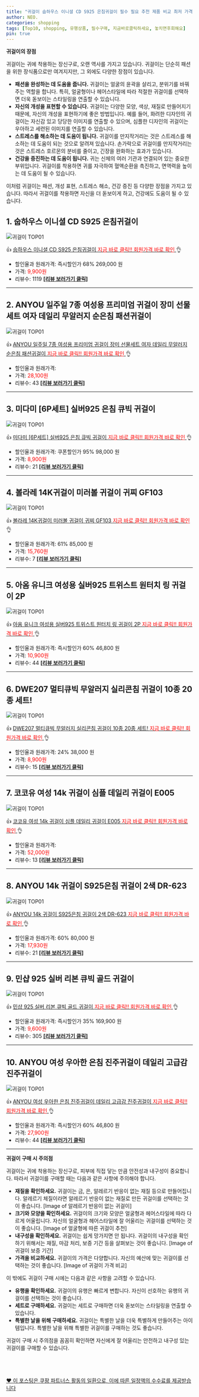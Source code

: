 ```yaml
---
title: "귀걸이 숩하우스 이니셜 CD S925 은침귀걸이 필수 필요 추천 제품 비교 최저 가격 비교 장점 구매 후기 구매평"
author: NEO.
categories: shopping
tags: [Top10, shopping, 유행상품, 필수구매, 지금바로클릭하세요, 놓치면후회해요]
pin: true
---
```

**귀걸이의 장점**

귀걸이는 귀에 착용하는 장신구로, 오랜 역사를 가지고 있습니다. 귀걸이는 단순히 패션을 위한 장식품으로만 여겨지지만, 그 외에도 다양한 장점이 있습니다.

* **패션을 완성하는 데 도움을 줍니다.** 귀걸이는 얼굴의 윤곽을 살리고, 분위기를 바꿔주는 역할을 합니다. 특히, 얼굴형이나 헤어스타일에 따라 적절한 귀걸이를 선택하면 더욱 돋보이는 스타일링을 연출할 수 있습니다.
* **자신의 개성을 표현할 수 있습니다.** 귀걸이는 다양한 모양, 색상, 재질로 만들어지기 때문에, 자신의 개성을 표현하기에 좋은 방법입니다. 예를 들어, 화려한 디자인의 귀걸이는 자신감 있고 당당한 이미지를 연출할 수 있으며, 심플한 디자인의 귀걸이는 우아하고 세련된 이미지를 연출할 수 있습니다.
* **스트레스를 해소하는 데 도움이 됩니다.** 귀걸이를 만지작거리는 것은 스트레스를 해소하는 데 도움이 되는 것으로 알려져 있습니다. 손가락으로 귀걸이를 만지작거리는 것은 스트레스 호르몬의 분비를 줄이고, 긴장을 완화하는 효과가 있습니다.
* **건강을 증진하는 데 도움이 됩니다.** 귀는 신체의 여러 기관과 연결되어 있는 중요한 부위입니다. 귀걸이를 착용하면 귀를 자극하여 혈액순환을 촉진하고, 면역력을 높이는 데 도움이 될 수 있습니다.

이처럼 귀걸이는 패션, 개성 표현, 스트레스 해소, 건강 증진 등 다양한 장점을 가지고 있습니다. 따라서 귀걸이를 착용하면 자신을 더 돋보이게 하고, 건강에도 도움이 될 수 있습니다.

   

## 1. 숩하우스 이니셜 CD S925 은침귀걸이

![귀걸이 TOP01](https://thumbnail6.coupangcdn.com/thumbnails/remote/490x490ex/image/vendor_inventory/4745/bca695603a2afba81ab8f1804110452d7906f7eea9b3b33d33aec4bc5d7c.jpg)


👍 [숩하우스 이니셜 CD S925 은침귀걸이 <font color=red> 지금 바로 클릭!! 회원가격 바로 확인 </font> ](https://link.coupang.com/re/AFFSDP?lptag=AF3617701&subid=GithubCoopas&pageKey=7696685964&traceid=V0-153&itemId=20596077583&vendorItemId=87670843288) 👌 


- 할인율과 원래가격: 즉시할인가 68%  269,000   원
- 가격: <span style='color:red'>9,900원</span>
- 리뷰수: 1119  [**[리뷰 보러가기 클릭]**](https://link.coupang.com/re/AFFSDP?lptag=AF3617701&subid=GithubCoopas&pageKey=7696685964&traceid=V0-153&itemId=20596077583&vendorItemId=87670843288)

---


   

## 2. ANYOU 일주일 7종 여성용 프리미엄 귀걸이 장미 선물세트 여자 데일리 무알러지 순은침 패션귀걸이

![귀걸이 TOP01](https://thumbnail6.coupangcdn.com/thumbnails/remote/490x490ex/image/vendor_inventory/28e9/022d570c2def3d8ec031c0f12eb65f9355680b09c162081151bf675d6ec3.jpg)


👍 [ANYOU 일주일 7종 여성용 프리미엄 귀걸이 장미 선물세트 여자 데일리 무알러지 순은침 패션귀걸이 <font color=red> 지금 바로 클릭!! 회원가격 바로 확인 </font> ](https://link.coupang.com/re/AFFSDP?lptag=AF3617701&subid=GithubCoopas&pageKey=7095313991&traceid=V0-153&itemId=17693624924&vendorItemId=87247252042) 👌 


- 할인율과 원래가격: 
- 가격: <span style='color:red'>28,100원</span>
- 리뷰수: 43  [**[리뷰 보러가기 클릭]**](https://link.coupang.com/re/AFFSDP?lptag=AF3617701&subid=GithubCoopas&pageKey=7095313991&traceid=V0-153&itemId=17693624924&vendorItemId=87247252042)

---


   

## 3. 미다미 [6P세트] 실버925 은침 큐빅 귀걸이

![귀걸이 TOP01](https://thumbnail7.coupangcdn.com/thumbnails/remote/490x490ex/image/vendor_inventory/43f1/c0441d70709600fbea35d9d4d8c92f1e3de6a064ae8e8f24ef2f394d58c5.jpg)


👍 [미다미 [6P세트] 실버925 은침 큐빅 귀걸이 <font color=red> 지금 바로 클릭!! 회원가격 바로 확인 </font> ](https://link.coupang.com/re/AFFSDP?lptag=AF3617701&subid=GithubCoopas&pageKey=7278766133&traceid=V0-153&itemId=18579034204&vendorItemId=85715746457) 👌 


- 할인율과 원래가격: 쿠폰할인가 95%  98,000   원
- 가격: <span style='color:red'>8,900원</span>
- 리뷰수: 21  [**[리뷰 보러가기 클릭]**](https://link.coupang.com/re/AFFSDP?lptag=AF3617701&subid=GithubCoopas&pageKey=7278766133&traceid=V0-153&itemId=18579034204&vendorItemId=85715746457)

---


   

## 4. 볼라레 14K귀걸이 미러볼 귀걸이 귀찌 GF103

![귀걸이 TOP01](https://thumbnail6.coupangcdn.com/thumbnails/remote/490x490ex/image/vendor_inventory/1de9/575085a3dc391db92316b3c7955434f2889a09d47e9fc10d123cf2346afc.jpg)


👍 [볼라레 14K귀걸이 미러볼 귀걸이 귀찌 GF103 <font color=red> 지금 바로 클릭!! 회원가격 바로 확인 </font> ](https://link.coupang.com/re/AFFSDP?lptag=AF3617701&subid=GithubCoopas&pageKey=304302737&traceid=V0-153&itemId=957690019&vendorItemId=85198795639) 👌 


- 할인율과 원래가격: 61%  85,000   원
- 가격: <span style='color:red'>15,760원</span>
- 리뷰수: 7  [**[리뷰 보러가기 클릭]**](https://link.coupang.com/re/AFFSDP?lptag=AF3617701&subid=GithubCoopas&pageKey=304302737&traceid=V0-153&itemId=957690019&vendorItemId=85198795639)

---


   

## 5. 아옴 유니크 여성용 실버925 트위스트 원터치 링 귀걸이 2P

![귀걸이 TOP01](https://thumbnail10.coupangcdn.com/thumbnails/remote/490x490ex/image/vendor_inventory/370d/04e7c57012905cd8ca29e7d32e4ce8ba3ca1e9533dbed74b31414b9379a6.jpg)


👍 [아옴 유니크 여성용 실버925 트위스트 원터치 링 귀걸이 2P <font color=red> 지금 바로 클릭!! 회원가격 바로 확인 </font> ](https://link.coupang.com/re/AFFSDP?lptag=AF3617701&subid=GithubCoopas&pageKey=7600055339&traceid=V0-153&itemId=20102507046&vendorItemId=87197601469) 👌 


- 할인율과 원래가격: 즉시할인가 60%  46,800   원
- 가격: <span style='color:red'>10,900원</span>
- 리뷰수: 44  [**[리뷰 보러가기 클릭]**](https://link.coupang.com/re/AFFSDP?lptag=AF3617701&subid=GithubCoopas&pageKey=7600055339&traceid=V0-153&itemId=20102507046&vendorItemId=87197601469)

---


   

## 6. DWE207 멀티큐빅 무알러지 실리콘침 귀걸이 10종 20종 세트!

![귀걸이 TOP01](https://thumbnail6.coupangcdn.com/thumbnails/remote/490x490ex/image/vendor_inventory/0e09/89024611322831423f4e1f6814a4322b252014157dc309e5147ccc48f359.jpg)


👍 [DWE207 멀티큐빅 무알러지 실리콘침 귀걸이 10종 20종 세트! <font color=red> 지금 바로 클릭!! 회원가격 바로 확인 </font> ](https://link.coupang.com/re/AFFSDP?lptag=AF3617701&subid=GithubCoopas&pageKey=6612987560&traceid=V0-153&itemId=15003062829&vendorItemId=82225908636) 👌 


- 할인율과 원래가격: 24%  38,000   원
- 가격: <span style='color:red'>8,900원</span>
- 리뷰수: 15  [**[리뷰 보러가기 클릭]**](https://link.coupang.com/re/AFFSDP?lptag=AF3617701&subid=GithubCoopas&pageKey=6612987560&traceid=V0-153&itemId=15003062829&vendorItemId=82225908636)

---


   

## 7. 코코유 여성 14k 귀걸이 심플 데일리 귀걸이 E005

![귀걸이 TOP01](https://thumbnail6.coupangcdn.com/thumbnails/remote/490x490ex/image/vendor_inventory/e23b/8bc3b6c964702817d4087bf4a89c1f69745e011e97aa22ef0119f06ccd6c.png)


👍 [코코유 여성 14k 귀걸이 심플 데일리 귀걸이 E005 <font color=red> 지금 바로 클릭!! 회원가격 바로 확인 </font> ](https://link.coupang.com/re/AFFSDP?lptag=AF3617701&subid=GithubCoopas&pageKey=7484554263&traceid=V0-153&itemId=19558595518&vendorItemId=86666629874) 👌 


- 할인율과 원래가격: 
- 가격: <span style='color:red'>52,000원</span>
- 리뷰수: 13  [**[리뷰 보러가기 클릭]**](https://link.coupang.com/re/AFFSDP?lptag=AF3617701&subid=GithubCoopas&pageKey=7484554263&traceid=V0-153&itemId=19558595518&vendorItemId=86666629874)

---


   

## 8. ANYOU 14k 귀걸이 S925은침 귀걸이 2색 DR-623

![귀걸이 TOP01](https://thumbnail10.coupangcdn.com/thumbnails/remote/490x490ex/image/vendor_inventory/1ae1/18c74676006441665413e5e99f82d889c0d79ca534420fc4eccd9ad95aa9.jpg)


👍 [ANYOU 14k 귀걸이 S925은침 귀걸이 2색 DR-623 <font color=red> 지금 바로 클릭!! 회원가격 바로 확인 </font> ](https://link.coupang.com/re/AFFSDP?lptag=AF3617701&subid=GithubCoopas&pageKey=7425038953&traceid=V0-153&itemId=19271633946&vendorItemId=87562673945) 👌 


- 할인율과 원래가격: 60%  80,000   원
- 가격: <span style='color:red'>17,930원</span>
- 리뷰수: 21  [**[리뷰 보러가기 클릭]**](https://link.coupang.com/re/AFFSDP?lptag=AF3617701&subid=GithubCoopas&pageKey=7425038953&traceid=V0-153&itemId=19271633946&vendorItemId=87562673945)

---


   

## 9. 민샵 925 실버 리본 큐빅 골드 귀걸이

![귀걸이 TOP01](https://thumbnail10.coupangcdn.com/thumbnails/remote/490x490ex/image/vendor_inventory/8bda/b7676463a87ecc8753851aee4c79bd8c2e74e6df3d518a3892c087d32faf.jpg)


👍 [민샵 925 실버 리본 큐빅 골드 귀걸이 <font color=red> 지금 바로 클릭!! 회원가격 바로 확인 </font> ](https://link.coupang.com/re/AFFSDP?lptag=AF3617701&subid=GithubCoopas&pageKey=7700274495&traceid=V0-153&itemId=20615121440&vendorItemId=87689450921) 👌 


- 할인율과 원래가격: 즉시할인가 35%  169,900   원
- 가격: <span style='color:red'>9,600원</span>
- 리뷰수: 305  [**[리뷰 보러가기 클릭]**](https://link.coupang.com/re/AFFSDP?lptag=AF3617701&subid=GithubCoopas&pageKey=7700274495&traceid=V0-153&itemId=20615121440&vendorItemId=87689450921)

---


   

## 10. ANYOU 여성 우아한 은침 진주귀걸이 데일리 고급감 진주귀걸이

![귀걸이 TOP01](https://thumbnail6.coupangcdn.com/thumbnails/remote/490x490ex/image/vendor_inventory/ff68/220ee388953ac8d38163ebc901fa1709005c3d16c78f2995faf422abe2ae.jpg)


👍 [ANYOU 여성 우아한 은침 진주귀걸이 데일리 고급감 진주귀걸이 <font color=red> 지금 바로 클릭!! 회원가격 바로 확인 </font> ](https://link.coupang.com/re/AFFSDP?lptag=AF3617701&subid=GithubCoopas&pageKey=7553783157&traceid=V0-153&itemId=19885263753&vendorItemId=87287880505) 👌 


- 할인율과 원래가격: 즉시할인가 60%  46,800   원
- 가격: <span style='color:red'>27,900원</span>
- 리뷰수: 44  [**[리뷰 보러가기 클릭]**](https://link.coupang.com/re/AFFSDP?lptag=AF3617701&subid=GithubCoopas&pageKey=7553783157&traceid=V0-153&itemId=19885263753&vendorItemId=87287880505)

---
**귀걸이 구매 시 주의점**

귀걸이는 귀에 착용하는 장신구로, 피부에 직접 닿는 만큼 안전성과 내구성이 중요합니다. 따라서 귀걸이를 구매할 때는 다음과 같은 사항에 주의해야 합니다.

* **재질을 확인하세요.** 귀걸이는 금, 은, 알레르기 반응이 없는 재질 등으로 만들어집니다. 알레르기 체질이라면 알레르기 반응이 없는 재질로 만든 귀걸이를 선택하는 것이 좋습니다.
[Image of 알레르기 반응이 없는 귀걸이]
* **크기와 모양을 확인하세요.** 귀걸이의 크기와 모양은 얼굴형과 헤어스타일에 따라 다르게 어울립니다. 자신의 얼굴형과 헤어스타일에 잘 어울리는 귀걸이를 선택하는 것이 좋습니다.
[Image of 얼굴형에 따른 귀걸이 추천]
* **내구성을 확인하세요.** 귀걸이는 쉽게 망가지면 안 됩니다. 귀걸이의 내구성을 확인하기 위해서는 재질, 마감 처리, 보증 기간 등을 살펴보는 것이 좋습니다.
[Image of 귀걸이 보증 기간]
* **가격을 비교하세요.** 귀걸이의 가격은 다양합니다. 자신의 예산에 맞는 귀걸이를 선택하는 것이 좋습니다.
[Image of 귀걸이 가격 비교]

이 밖에도 귀걸이 구매 시에는 다음과 같은 사항을 고려할 수 있습니다.

* **유행을 확인하세요.** 귀걸이의 유행은 빠르게 변합니다. 자신이 선호하는 유행의 귀걸이를 선택하는 것이 좋습니다.
* **세트로 구매하세요.** 귀걸이는 세트로 구매하면 더욱 돋보이는 스타일링을 연출할 수 있습니다.
* **특별한 날을 위해 구매하세요.** 귀걸이는 특별한 날을 더욱 특별하게 만들어주는 아이템입니다. 특별한 날을 위해 특별한 귀걸이를 구매하는 것도 좋습니다.

귀걸이 구매 시 주의점을 꼼꼼히 확인하면 자신에게 잘 어울리는 안전하고 내구성 있는 귀걸이를 구매할 수 있습니다.<br><br><br><br><br> [ ❤  이 포스팅은 쿠팡 파트너스 활동의 일환으로, 이에 따른 일정액의 수수료를 제공받습니다](https://link.coupang.com/a/bcEFyh)